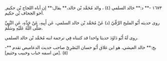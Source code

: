 ١٦٧٣ -** د:** خالد السلمي (٤) ، والد مُحَمَّد بْن خالد،** يقال:** إن أباه اللجاج بْن حكيم, أخو الجحاف بْن حكيم.

روى حديثه أَبُو المليح الرَّقِّيّ (د) عَنْ مُحَمَّد بْن خالد السلمي، عَن أَبِيهِ، عَنْ جَدِّهِ، عَنِ النَّبِيِّ صَلَّى اللَّهُ عَلَيْهِ وسَلَّمَ.

روى لَهُ أَبُو دَاوُدَ حديثا واحدا قد كتبناه فِي ترجمة ابنه مُحَمَّد بْن خالد السلمي.

-** بخ:** خالد العيشي، هو ابن غلاق أَبُو حسان البَصْرِيّ صاحب حديث الدعاميص تقدم (٥) .[من اسمه خباب وخبيب وخثيم]
